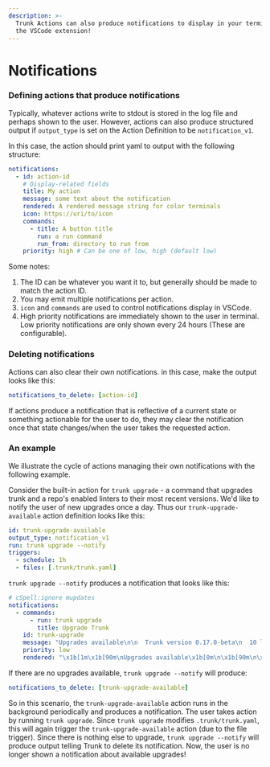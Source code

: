 ```yaml
---
description: >-
  Trunk Actions can also produce notifications to display in your terminal or in
  the VSCode extension!
---
```


# Notifications

### Defining actions that produce notifications

Typically, whatever actions write to stdout is stored in the log file and perhaps shown to the user. However, actions can also produce structured output if `output_type` is set on the Action Definition to be `notification_v1`.

In this case, the action should print yaml to output with the following structure:

```yaml
notifications:
  - id: action-id
    # Display-related fields
    title: My action
    message: some text about the notification
    rendered: A rendered message string for color terminals
    icon: https://uri/to/icon
    commands:
      - title: A button title
        run: a run command
        run_from: directory to run from
    priority: high # Can be one of low, high (default low)
```

Some notes:

1. The ID can be whatever you want it to, but generally should be made to match the action ID.
2. You may emit multiple notifications per action.
3. `icon` and `commands` are used to control notifications display in VSCode.
4. High priority notifications are immediately shown to the user in terminal. Low priority notifications are only shown every 24 hours (These are configurable).

### Deleting notifications

Actions can also clear their own notifications. in this case, make the output looks like this:

```yaml
notifications_to_delete: [action-id]
```

If actions produce a notification that is reflective of a current state or something actionable for the user to do, they may clear the notification once that state changes/when the user takes the requested action.

### An example

We illustrate the cycle of actions managing their own notifications with the following example.

Consider the built-in action for `trunk upgrade` - a command that upgrades trunk and a repo's enabled linters to their most recent versions. We'd like to notify the user of new upgrades once a day. Thus our `trunk-upgrade-available` action definition looks like this:

```yaml
id: trunk-upgrade-available
output_type: notification_v1
run: trunk upgrade --notify
triggers:
  - schedule: 1h
  - files: [.trunk/trunk.yaml]
```

`trunk upgrade --notify` produces a notification that looks like this:

```yaml
# cSpell:ignore mupdates
notifications:
  - commands:
      - run: trunk upgrade
        title: Upgrade Trunk
    id: trunk-upgrade
    message: "Upgrades available\n\n  Trunk version 0.17.0-beta\n  10 linter updates\n\nRun trunk upgrade to upgrade all\n or trunk upgrade trunk to just upgrade trunk"
    priority: low
    rendered: "\x1b[1m\x1b[90m\nUpgrades available\x1b[0m\n\x1b[90m\n\x1b[0m• \x1b[90mTrunk version\x1b[0m \x1b[92m0.17.0-beta\x1b[0m\x1b[90m\n\x1b[0m• \x1b[92m11 linter\x1b[0m \x1b[90mupdates\n\x1b[0m\n\x1b[90mRun\x1b[0m\x1b[96m trunk upgrade\x1b[0m\x1b[90m to upgrade all\x1b[0m\x1b[90m\n or\x1b[0m\x1b[96m trunk upgrade trunk\x1b[0m\x1b[90m to just upgrade trunk\x1b[0m\x1b[90m\n\x1b[0m"
```

If there are no upgrades available, `trunk upgrade --notify` will produce:

```yaml
notifications_to_delete: [trunk-upgrade-available]
```

So in this scenario, the `trunk-upgrade-available` action runs in the background periodically and produces a notification. The user takes action by running `trunk upgrade`. Since `trunk upgrade` modifies `.trunk/trunk.yaml`, this will again trigger the `trunk-upgrade-available` action (due to the file trigger). Since there is nothing else to upgrade, `trunk upgrade --notify` will produce output telling Trunk to delete its notification. Now, the user is no longer shown a notification about available upgrades!
